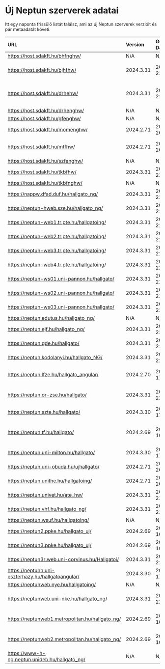 # Új Neptun szerverek adatai

Itt egy naponta frissülő listát találsz, ami az új Neptun szerverek verzióit és pár metaadatát követi.

| URL                                                | Version   | Generation Date     | Organization Name                             | Captcha Required |
|:-------------------------------------------------|:--------|:------------------|:--------------------------------------------|:---------------|
| https://host.sdakft.hu/bhfnghw/                    | N/A       | N/A                 | N/A                                           | N/A              |
| https://host.sdakft.hu/bjhfhw/                     | 2024.3.31 | 2025-03-21T14:00:12 | Brenner János Hittudományi Főiskola           | 3                |
| https://host.sdakft.hu/drhehw/                     | 2024.3.31 | 2025-03-21T14:00:12 | Debreceni Református Hittudományi Egyetem     | 3                |
| https://host.sdakft.hu/drhenghw/                   | N/A       | N/A                 | N/A                                           | N/A              |
| https://host.sdakft.hu/gfenghw/                    | N/A       | N/A                 | N/A                                           | N/A              |
| https://host.sdakft.hu/momenghw/                   | 2024.2.71 | 2025-03-26T10:54:36 | Moholy-Nagy Művészeti Egyetem                 | 3                |
| https://host.sdakft.hu/mtfhw/                      | 2024.2.71 | 2025-03-26T10:54:36 | Magyar Táncművészeti Egyetem                  | 3                |
| https://host.sdakft.hu/szfenghw/                   | N/A       | N/A                 | N/A                                           | N/A              |
| https://host.sdakft.hu/tkbfhw/                     | 2024.3.31 | 2025-03-21T14:00:12 | A Tan Kapuja Buddhista Főiskola               | 3                |
| https://host.sdakft.hu/tkbfnghw/                   | N/A       | N/A                 | N/A                                           | N/A              |
| https://nappw.dfad.duf.hu/hallgato_ng/             | 2024.3.31 | 2025-03-21T14:00:12 | Dunaújvárosi Egyetem                          | 3                |
| https://neptun-hweb.sze.hu/hallgato_ng/            | 2024.3.31 | 2025-03-21T14:00:12 | Széchenyi István Egyetem                      | 3                |
| https://neptun-web1.tr.pte.hu/hallgatoing/         | 2024.3.31 | 2025-03-21T14:00:12 | Pécsi Tudományegyetem                         | 3                |
| https://neptun-web2.tr.pte.hu/hallgatoing/         | 2024.3.31 | 2025-03-21T14:00:12 | Pécsi Tudományegyetem                         | 3                |
| https://neptun-web3.tr.pte.hu/hallgatoing/         | 2024.3.31 | 2025-03-21T14:00:12 | Pécsi Tudományegyetem                         | 3                |
| https://neptun-web4.tr.pte.hu/hallgatoing/         | 2024.3.31 | 2025-03-21T14:00:12 | Pécsi Tudományegyetem                         | 3                |
| https://neptun-ws01.uni-pannon.hu/hallgato/        | 2024.3.31 | 2025-03-21T14:00:12 | Pannon Egyetem                                | 3                |
| https://neptun-ws02.uni-pannon.hu/hallgato/        | 2024.3.31 | 2025-03-21T14:00:12 | Pannon Egyetem                                | 3                |
| https://neptun-ws03.uni-pannon.hu/hallgato/        | 2024.3.31 | 2025-03-21T14:00:12 | Pannon Egyetem                                | 3                |
| https://neptun.edutus.hu/hallgato_ng/              | N/A       | N/A                 | N/A                                           | N/A              |
| https://neptun.ejf.hu/hallgato_ng/                 | 2024.3.31 | 2025-03-21T14:00:12 | Eötvös József Főiskola                        | 3                |
| https://neptun.gde.hu/hallgato/                    | 2024.3.31 | 2025-03-21T14:00:12 | Gábor Dénes Egyetem                           | 3                |
| https://neptun.kodolanyi.hu/hallgato_NG/           | 2024.3.31 | 2025-03-21T14:00:12 | Kodolányi János Egyetem                       | 1                |
| https://neptun.lfze.hu/hallgato_angular/           | 2024.2.70 | 2025-03-17T15:05:10 | Liszt Ferenc Zeneművészeti Egyetem            | 3                |
| https://neptun.or-zse.hu/hallgato/                 | 2024.3.31 | 2025-03-21T14:00:12 | Országos Rabbiképző - Zsidó Egyetem           | 3                |
| https://neptun.szte.hu/hallgato/                   | 2024.3.30 | 2025-03-17T13:25:05 | Szegedi Tudományegyetem                       | 3                |
| https://neptun.tf.hu/hallgato/                     | 2024.2.69 | 2025-03-10T13:06:48 | Magyar Testnevelési és Sporttudományi Egyetem | 3                |
| https://neptun.uni-milton.hu/hallgato/             | 2024.3.30 | 2025-03-17T13:25:05 | Milton Friedman Egyetem                       | 3                |
| https://neptun.uni-obuda.hu/ujhallgato/            | 2024.2.71 | 2025-03-26T10:54:36 | Óbudai Egyetem                                | 3                |
| https://neptun.unithe.hu/hallgatoing/              | 2024.2.71 | 2025-03-26T10:54:36 | Tokaj-Hegyalja Egyetem                        | 1                |
| https://neptun.univet.hu/ate_hw/                   | 2024.3.31 | 2025-03-21T14:00:12 | Állatorvostudományi Egyetem                   | 3                |
| https://neptun.vhf.hu/hallgato_ng/                 | 2024.3.31 | 2025-03-21T14:00:12 | Veszprémi Érseki Főiskola                     | 3                |
| https://neptun.wsuf.hu/hallgatoing/                | N/A       | N/A                 | N/A                                           | N/A              |
| https://neptun2.ppke.hu/hallgato_uj/               | 2024.2.69 | 2025-03-10T13:06:48 | Pázmány Péter Katolikus Egyetem               | 3                |
| https://neptun3.ppke.hu/hallgato_uj/               | 2024.2.69 | 2025-03-10T13:06:48 | Pázmány Péter Katolikus Egyetem               | 3                |
| https://neptun3r.web.uni-corvinus.hu/Hallgatoi/    | 2024.3.31 | 2025-03-21T14:00:12 | Budapesti Corvinus Egyetem                    | 3                |
| https://neptunh.uni-eszterhazy.hu/hallgatoangular/ | 2024.3.30 | 2025-03-17T13:25:05 | Eszterházy Károly Katolikus Egyetem           | 3                |
| https://neptunweb.nye.hu/hallgatoing/              | N/A       | N/A                 | N/A                                           | N/A              |
| https://neptunweb.uni-nke.hu/hallgato_ng/          | 2024.3.31 | 2025-03-21T14:00:12 | Nemzeti Közszolgálati Egyetem                 | 3                |
| https://neptunweb1.metropolitan.hu/hallgato_ng/    | 2024.2.69 | 2025-03-10T13:06:48 | Budapesti Metropolitan Egyetem                | 3                |
| https://neptunweb2.metropolitan.hu/hallgato_ng/    | 2024.2.69 | 2025-03-10T13:06:48 | Budapesti Metropolitan Egyetem                | 3                |
| https://www-h-ng.neptun.unideb.hu/hallgato_ng/     | N/A       | N/A                 | N/A                                           | N/A              |